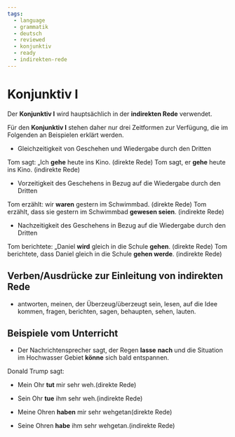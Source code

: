 ```yaml
---
tags:
  - language
  - grammatik
  - deutsch
  - reviewed
  - konjunktiv
  - ready
  - indirekten-rede
---
```


# Konjunktiv I

Der **Konjunktiv I** wird hauptsächlich in der **indirekten Rede** verwendet.

Für den **Konjunktiv I** stehen daher nur drei Zeitformen zur Verfügung, die im Folgenden an Beispielen erklärt werden.

- Gleichzeitigkeit von Geschehen und Wiedergabe durch den Dritten

Tom sagt: „Ich **gehe** heute ins Kino. (direkte Rede)
Tom sagt, er **gehe** heute ins Kino. (indirekte Rede)

- Vorzeitigkeit des Geschehens in Bezug auf die Wiedergabe durch den Dritten

Tom erzählt: wir **waren** gestern im Schwimmbad. (direkte Rede)
Tom erzählt, dass sie gestern im Schwimmbad **gewesen seien**. (indirekte Rede)

- Nachzeitigkeit des Geschehens in Bezug auf die Wiedergabe durch den Dritten

Tom berichtete: „Daniel **wird** gleich in die Schule **gehen**. (direkte Rede)
Tom berichtete, dass Daniel gleich in die Schule **gehen werde**. (indirekte Rede)

## Verben/Ausdrücke zur Einleitung von indirekten Rede

- antworten, meinen, der Überzeug/überzeugt sein, lesen, auf die Idee kommen, fragen, berichten, sagen, behaupten, sehen, lauten.

## Beispiele vom Unterricht

- Der Nachrichtensprecher sagt, der Regen **lasse** **nach** und die Situation im Hochwasser Gebiet **könne** sich bald entspannen.

Donald Trump sagt:

- Mein Ohr **tut** mir sehr weh.(direkte Rede)
- Sein Ohr **tue** ihm sehr weh.(indirekte Rede)

- Meine Ohren **haben** mir sehr wehgetan(direkte Rede)
- Seine Ohren **habe** ihm sehr wehgetan.(indirekte Rede)
